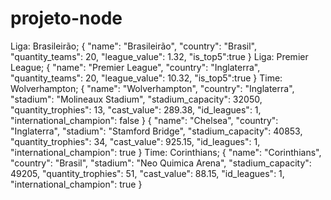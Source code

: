# projeto-node
Liga: Brasileirão;
{
        "name": "Brasileirão",
        "country": "Brasil",
        "quantity_teams": 20,
        "league_value": 1.32,
        "is_top5":true
}
Liga: Premier League;
{
        "name": "Premier League",
        "country": "Inglaterra",
        "quantity_teams": 20,
        "league_value": 10.32,
        "is_top5":true
}
Time: Wolverhampton;
{
        "name": "Wolverhampton",
        "country": "Inglaterra",
        "stadium": "Molineaux Stadium",
        "stadium_capacity": 32050,
        "quantity_trophies": 13,
        "cast_value": 289.38,
        "id_leagues": 1,
        "international_champion": false
}
{
        "name": "Chelsea",
        "country": "Inglaterra",
        "stadium": "Stamford Bridge",
        "stadium_capacity": 40853,
        "quantity_trophies": 34,
        "cast_value": 925.15,
        "id_leagues": 1,
        "international_champion": true
}
Time: Corinthians;
{
        "name": "Corinthians",
        "country": "Brasil",
        "stadium": "Neo Quimica Arena",
        "stadium_capacity": 49205,
        "quantity_trophies": 51,
        "cast_value": 88.15,
        "id_leagues": 1,
        "international_champion": true
}